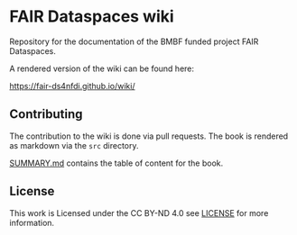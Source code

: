 # FAIR Dataspaces wiki

Repository for the documentation of the BMBF funded project FAIR Dataspaces.

A rendered version of the wiki can be found here: 

https://fair-ds4nfdi.github.io/wiki/


## Contributing

The contribution to the wiki is done via pull requests. The book is rendered as markdown via the `src` directory.

[SUMMARY.md](./src/SUMMARY.md) contains the table of content for the book.

## License

This work is Licensed under the CC BY-ND 4.0 see [LICENSE](./LICENSE) for more information.